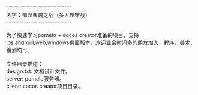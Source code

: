 <div><div><span style="line-height: 1.7;">---------------------------</span></div><div>名字：蜀汉曹魏之战（多人攻守战）</div><div>---------------------------</div><div><br /></div><div>为了快速学习pomelo + cocos creator准备的项目，支持ios,android,web,windows桌面版本，欢迎业余时间多的朋友加入，程序，美术，策划均可。</div><div><br /></div><div>文件目录描述：</div><div>design.txt: 文档设计文件。</div><div>server: pomelo服务器。</div><div>client: cocos creator项目目录。</div></div><div><br /></div>

